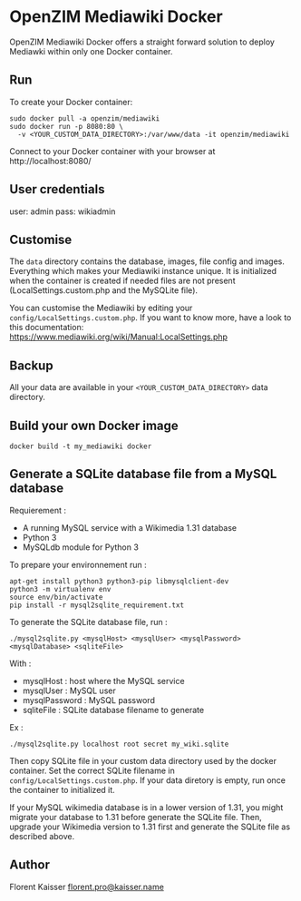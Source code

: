 OpenZIM Mediawiki Docker
========================

OpenZIM Mediawiki Docker offers a straight forward solution to deploy
Mediawki within only one Docker container.

Run
---

To create your Docker container:

```
sudo docker pull -a openzim/mediawiki
sudo docker run -p 8080:80 \
  -v <YOUR_CUSTOM_DATA_DIRECTORY>:/var/www/data -it openzim/mediawiki
```

Connect to your Docker container with your browser at
http://localhost:8080/

User credentials
----------------

user: admin
pass: wikiadmin

Customise
---------

The `data` directory contains the database, images, file config and
images. Everything which makes your Mediawiki instance unique. It is 
initialized when the container is created if needed files are not 
present (LocalSettings.custom.php and the MySQLite file).


You can customise the Mediawiki by editing your
`config/LocalSettings.custom.php`. If you want to know more, have a
look to this documentation:
https://www.mediawiki.org/wiki/Manual:LocalSettings.php

Backup
------

All your data are available in your `<YOUR_CUSTOM_DATA_DIRECTORY>`
data directory.

Build your own Docker image
-------------------------------

```
docker build -t my_mediawiki docker 
```

Generate a SQLite database file from a MySQL database
-----------------------------------------------------

Requierement :

- A running MySQL service with a Wikimedia 1.31 database
- Python 3
- MySQLdb module for Python 3 

To prepare your environnement run :

```
apt-get install python3 python3-pip libmysqlclient-dev
python3 -m virtualenv env
source env/bin/activate
pip install -r mysql2sqlite_requirement.txt
```

To generate the SQLite database file, run :

```
./mysql2sqlite.py <mysqlHost> <mysqlUser> <mysqlPassword> <mysqlDatabase> <sqliteFile>
```

With :

- mysqlHost : host where the MySQL service
- mysqlUser : MySQL user
- mysqlPassword : MySQL password
- sqliteFile : SQLite database filename to generate

Ex : 

```
./mysql2sqlite.py localhost root secret my_wiki.sqlite
```

Then copy SQLite file in your custom data directory used by the docker container. 
Set the correct SQLite filename in `config/LocalSettings.custom.php`. If your 
data diretory is empty, run once the container to initialized it.

If your MySQL wikimedia database is in a lower version of 1.31, you might 
migrate your database to 1.31 before generate the SQLite file. Then,
upgrade your Wikimedia version to 1.31 first and generate the SQLite file as
described above.

Author
------
Florent Kaisser <florent.pro@kaisser.name>
